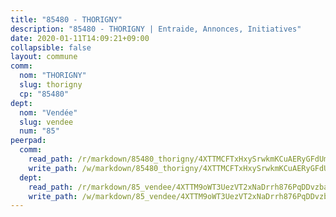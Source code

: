 ```yaml
---
title: "85480 - THORIGNY"
description: "85480 - THORIGNY | Entraide, Annonces, Initiatives"
date: 2020-01-11T14:09:21+09:00
collapsible: false
layout: commune
comm:
  nom: "THORIGNY"
  slug: thorigny
  cp: "85480"
dept:
  nom: "Vendée"
  slug: vendee
  num: "85"
peerpad:
  comm:
    read_path: /r/markdown/85480_thorigny/4XTTMCFTxHxySrwkmKCuAERyGFdUmKxcVMNjJiupTLdUUJ6rT
    write_path: /w/markdown/85480_thorigny/4XTTMCFTxHxySrwkmKCuAERyGFdUmKxcVMNjJiupTLdUUJ6rT-K3TgTmguFd3wYsS4trP82Ecx94LYHAghPFFN6Mum2bG5sKup7BGgxPrvy4rNArb4KoKi328T5zDQWXK6BRpFxmSb24h3zjwrXh9sFyFZcj1JTiwbJDoDrjvdpZvTDgLoAjP9d7Nf
  dept:
    read_path: /r/markdown/85_vendee/4XTTM9oWT3UezVT2xNaDrrh876PqDDvzbaovSPP6P6ha63Ezk
    write_path: /w/markdown/85_vendee/4XTTM9oWT3UezVT2xNaDrrh876PqDDvzbaovSPP6P6ha63Ezk-K3TgTz4T2Ao5CxcmNgKRpi6DXEbSZWgvvZNdT7V4KiJycR1vvtGLxg5iYYYKajishdNzKNazAywn7vjwqtQs859ALiENaqFJQsULDwd4rYqVPy8n3JbNCeuPxinCnetCgcSuCcyv
---
```


